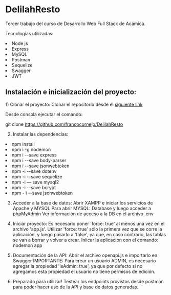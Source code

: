 # DelilahResto

Tercer trabajo del curso de Desarrollo Web Full Stack de Acámica.

Tecnologías utilizadas:
<li>Node js</li>
<li>Express</li>
<li>MySQL</li>
<li>Postman</li>
<li>Sequelize</li>
<li>Swagger</li>
<li>JWT</li>

<h2>Instalación e inicialización del proyecto:</h2>
1) Clonar el proyecto:
Clonar el repositorio desde el <a href= "https://github.com/francocornejo/DelilahResto">siguiente link</a>

Desde consola ejecutar el comando:

git clone https://github.com/francocornejo/DelilahResto

2) Instalar las dependencias:
<li>npm install</li>
<li>npm i -g nodemon</li>
<li>npm i --save express</li>
<li>npm i --save body-parser</li>
<li>npm i --save jsonwebtoken</li>
<li>npm -i --save dotenv</li>
<li>npm -i --save sequelize</li>
<li>npm -i — save mysql2</li>
<li>npm -i --save bcrypt</li>
<li>npm - i --save jsonwebtoken</li>

3) Acceder a la base de datos:
Abrir XAMPP e iniciar los servicios de Apache y MYSQL
Para abrir MYSQL: Database y luego acceder a phpMyAdmin
Ver información de acceso a la DB en el archivo .env

4) Iniciar proyecto:
Es necesario poner 'force: true' al menos una vez en el archivo 'app.js'.
Utilizar 'force: true' sólo la primera vez que se corre la aplicación, y luego pasarlo a 'false', ya que, en caso contrario, las tablas se van a borrar y volver a crear.
Iniicar la aplicación con el comando:
nodemon app

5) Documentación de la API:
Abrir el archivo openapi.js e importarlo en Swagger
IMPORTANTE: Para crear un usuario ADMIN, es necesario agregar la propiedad 'isAdmin: true', ya que por defecto si no agregamos esta propiedad el usuario no tiene permisos de edición.
6) Preparado para utilizar!
Testear los endpoints provistos desde postman para poder hacer uso de la API y base de datos generadas.
